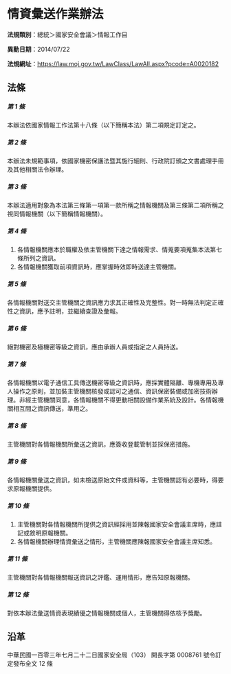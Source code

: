 # 情資彙送作業辦法



**法規類別**：總統＞國家安全會議＞情報工作目

**異動日期**：2014/07/22  

**法規網址**：https://law.moj.gov.tw/LawClass/LawAll.aspx?pcode=A0020182



## 法條
##### 第 1 條
本辦法依國家情報工作法第十八條（以下簡稱本法）第二項規定訂定之。

##### 第 2 條
本辦法未規範事項，依國家機密保護法暨其施行細則、行政院訂頒之文書處理手冊及其他相關法令辦理。

##### 第 3 條
本辦法適用對象為本法第三條第一項第一款所稱之情報機關及第三條第二項所稱之視同情報機關（以下簡稱情報機關）。

##### 第 4 條
1. 各情報機關應本於職權及依主管機關下達之情報需求、情蒐要項蒐集本法第七條所列之資訊。
1. 各情報機關獲取前項資訊時，應掌握時效即時送達主管機關。

##### 第 5 條
各情報機關對送交主管機關之資訊應力求其正確性及完整性。對一時無法判定正確性之資訊，應予註明，並繼續查證及彙報。

##### 第 6 條
絕對機密及極機密等級之資訊，應由承辦人員或指定之人員持送。

##### 第 7 條
各情報機關以電子通信工具傳送機密等級之資訊時，應採實體隔離、專機專用及專人操作之原則，並加裝主管機關核發或認可之通信、資訊保密裝備或加密技術辦理。非經主管機關同意，各情報機關不得更動相關設備作業系統及設計。各情報機關相互間之資訊傳送，準用之。

##### 第 8 條
主管機關對各情報機關所彙送之資訊，應簽收登載管制並採保密措施。

##### 第 9 條
各情報機關彙送之資訊，如未檢送原始文件或資料等，主管機關認有必要時，得要求原報機關提供。

##### 第 10 條
1. 主管機關對各情報機關所提供之資訊經採用並陳報國家安全會議主席時，應註記或敘明原報機關。
1. 各情報機關辦理情資彙送之情形，主管機關應陳報國家安全會議主席知悉。

##### 第 11 條
主管機關對各情報機關報送資訊之評鑑、運用情形，應告知原報機關。

##### 第 12 條
對依本辦法彙送情資表現績優之情報機關或個人，主管機關得依核予獎勵。

## 沿革
中華民國一百零三年七月二十二日國家安全局（103） 開長字第 0008761  號令訂定發布全文 12 條
